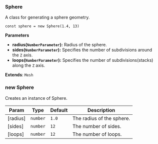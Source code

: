<a name="Sphere"></a>

### Sphere 
A class for generating a sphere geometry.

```
const sphere = new Sphere(1.4, 13)
```

**Parameters**
* **radius(`NumberParameter`):** Radius of the sphere.
* **sides(`NumberParameter`):** Specifies the number of subdivisions around the `Z` axis.
* **loops(`NumberParameter`):** Specifies the number of subdivisions(stacks) along the `Z` axis.


**Extends**: <code>Mesh</code>  
<a name="new_Sphere_new"></a>

### new Sphere
Creates an instance of Sphere.


| Param | Type | Default | Description |
| --- | --- | --- | --- |
| [radius] | <code>number</code> | <code>1.0</code> | The radius of the sphere. |
| [sides] | <code>number</code> | <code>12</code> | The number of sides. |
| [loops] | <code>number</code> | <code>12</code> | The number of loops. |

